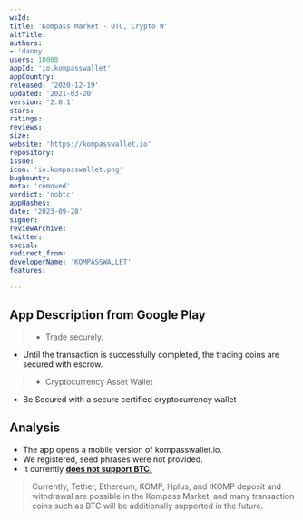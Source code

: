 ```yaml
---
wsId: 
title: 'Kompass Market - OTC, Crypto W'
altTitle: 
authors:
- 'danny'
users: 10000
appId: 'io.kompasswallet'
appCountry: 
released: '2020-12-19'
updated: '2021-03-20'
version: '2.0.1'
stars: 
ratings: 
reviews: 
size: 
website: 'https://kompasswallet.io'
repository: 
issue: 
icon: 'io.kompasswallet.png'
bugbounty: 
meta: 'removed'
verdict: 'nobtc'
appHashes: 
date: '2023-09-28'
signer: 
reviewArchive: 
twitter: 
social: 
redirect_from: 
developerName: 'KOMPASSWALLET'
features: 

---
```


## App Description from Google Play 

> - Trade securely.
- Until the transaction is successfully completed, the trading coins are secured with escrow.

> - Cryptocurrency Asset Wallet
- Be Secured with a secure certified cryptocurrency wallet

## Analysis 

- The app opens a mobile version of kompasswallet.io.
- We registered, seed phrases were not provided. 
- It currently [**does not support BTC.**](https://kompasswallet.io/wallet/main.komp) 

> Currently, Tether, Ethereum, KOMP, Hplus, and IKOMP deposit and withdrawal are possible in the Kompass Market, and many transaction coins such as BTC will be additionally supported in the future.
